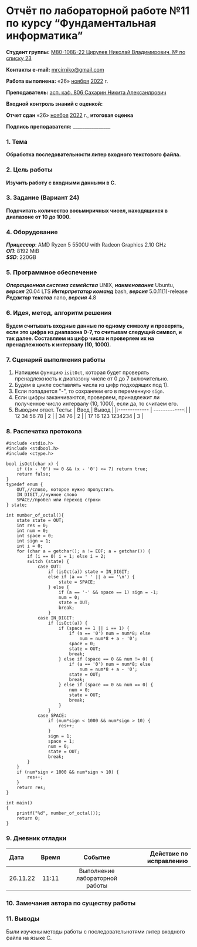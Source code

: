 # Отчёт по лабораторной работе №11 по курсу “Фундаментальная информатика”

<b>Студент группы:</b> <ins>М80-108Б-22 Цирулев Николай Владимирович, № по списку 23</ins> 

<b>Контакты e-mail:</b> <ins>mrcirniko@gmail.com</ins>

<b>Работа выполнена:</b> «26» <ins>ноября</ins> <ins>2022</ins> г.

<b>Преподаватель:</b> <ins>асп. каф. 806 Сахарин Никита Александрович</ins>

<b>Входной контроль знаний с оценкой:</b> <ins> </ins>

<b>Отчет сдан</b> «26» <ins>ноября</ins> <ins>2022</ins> г., <b>итоговая оценка</b> <ins> </ins>

<b>Подпись преподавателя:</b> ________________

### 1. Тема
__Обработка последовательности литер входного текстового файла.__

### 2. Цель работы
__Изучить работу с входными данными в C.__

### 3. Задание (Вариант 24)
__Подсчитать количество восьмиричных чисел, находящихся в диапазоне от 10 до 1000.__

### 4. Оборудование
___Прицессор___: AMD Ryzen 5 5500U with Radeon Graphics 2.10 GHz \
___ОП___: 8192 MiB \
___SSD___: 220GB

### 5. Программное обеспечение
___Операционная система семейства___ UNIX, ___наименование___ Ubuntu, ___версия___  20.04 LTS
___Интерпретатор команд___ bash, ___версия___ 5.0.11(1)-release
___Редактор текстов___ nano, ___версия___ 4.8

### 6. Идея, метод, алгоритм решения
__Будем считывать входные данные по одному символу и проверять, если это цифра из диапазона 0-7, то считывам следущий символ, и так далее. Составляем из цифр числа и проверяем их на пренадлежность к интервалу (10, 1000).__

### 7. Сценарий выполнения работы
1) Напишем функцию ```isitOct```, которая будет проверять пренадлежность к диапазону числе от 0 до 7 включительно.
2) Будем в цикле составлять числа из цифр подходящих под 1).
3) Если попадается "-", то сохраняем его в переменную ```sign```.
4) Если цифры заканчиваются, проверяем, принадлежит ли полученное число интервалу (10, 1000), если да, то считаем его.
5) Выводим ответ.
 Тесты:
|  Ввод  | Вывод |
|:------------- | -------------:|
| 12 34 56 78 | 2 |
| 34 76 | 2 |
| 17 16 123 1234234 | 3 |

### 8. Распечатка протокола
```
#include <stdio.h>
#include <stdbool.h>
#include <ctype.h>

bool isOct(char x) {
    if ((x - '0') >= 0 && (x - '0') <= 7) return true;
    return false;
}
typedef enum {
    OUT,//слово, которое нужно пропустить
    IN_DIGIT,//нужное слово
    SPACE//пробел или переход строки
} state;

int number_of_octal(){
    state state = OUT;
    int res = 0;
    int num = 0;
    int space = 0;
    int sign = 1;
    int i = 0;
    for (char a = getchar(); a != EOF; a = getchar()) {
        if (i == 0) i = 1; else i = 2;
        switch (state) {
            case OUT:
                if (isOct(a)) state = IN_DIGIT;
                else if (a == ' ' || a == '\n') {
                    state = SPACE;
                } else {
                    if (a == '-' && space == 1) sign = -1;
                    num = 0;
                    state = OUT;
                    break;
                }
            case IN_DIGIT:
                if (isOct(a)) {
                    if (space == 1 || i == 1) {
                        if (a == '0') num = num*8; else
                            num = num*8 + a - '0';
                        space = 0;
                        state = OUT;
                        break;
                    } else if (space == 0 && num != 0) {
                        if (a == '0') num = num*8; else
                            num = num*8 + a - '0';
                        state = OUT;
                        break;
                    } else if (space == 0 && num == 0) {
                        num = 0;
                        state = OUT;
                        break;
                    }
                }
            case SPACE:
                if (num*sign < 1000 && num*sign > 10) {
                    res++;
                }
                sign = 1;
                space = 1;
                num = 0;
                state = OUT;
                break;
        }
    }
    if (num*sign < 1000 && num*sign > 10) {
        res++;
    }
    return res;
}

int main()
{
    printf("%d", number_of_octal());
    return 0;
}
```
### 9. Дневник отладки

|  Дата    | Время | Событие  | Действие по исправлению |
|:------------- |:---------------:|:---------------:| -------------:|
| 26.11.22 | 11:11 | Выполнение лабораторной работы | |

### 10. Замечания автора по существу работы

### 11. Выводы

Были изучены методы работы с последовательнотями литер входного файла на языке С.

